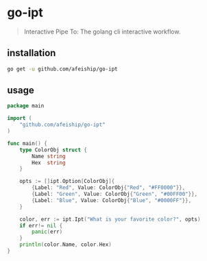# go-ipt
> Interactive Pipe To: The golang cli interactive workflow.

## installation
```sh
go get -u github.com/afeiship/go-ipt
```

## usage
```go
package main

import (
	"github.com/afeiship/go-ipt"
)

func main() {
	type ColorObj struct {
		Name string
		Hex  string
	}

	opts := []ipt.Option[ColorObj]{
		{Label: "Red", Value: ColorObj{"Red", "#FF0000"}},
		{Label: "Green", Value: ColorObj{"Green", "#00FF00"}},
		{Label: "Blue", Value: ColorObj{"Blue", "#0000FF"}},
	}

	color, err := ipt.Ipt("What is your favorite color?", opts)
	if err!= nil {
		panic(err)
	}
	println(color.Name, color.Hex)
}
```